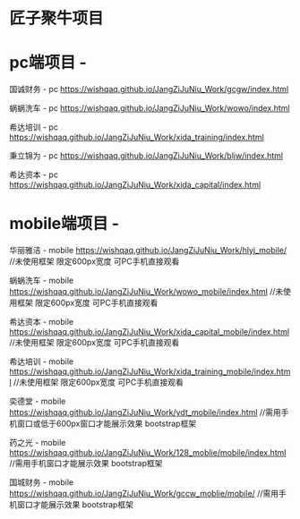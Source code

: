 #  匠子聚牛项目

# pc端项目 - 

国诚财务 - pc      https://wishqaq.github.io/JangZiJuNiu_Work/gcgw/index.html

蜗蜗洗车 - pc      https://wishqaq.github.io/JangZiJuNiu_Work/wowo/index.html

希达培训 - pc      https://wishqaq.github.io/JangZiJuNiu_Work/xida_training/index.html

秉立锦为 - pc      https://wishqaq.github.io/JangZiJuNiu_Work/bljw/index.html

希达资本 - pc      https://wishqaq.github.io/JangZiJuNiu_Work/xida_capital/index.html


# mobile端项目 -

华丽雅洁 - mobile  https://wishqaq.github.io/JangZiJuNiu_Work/hlyj_mobile/                    //未使用框架  限定600px宽度 可PC手机直接观看

蜗蜗洗车 - mobile  https://wishqaq.github.io/JangZiJuNiu_Work/wowo_mobile/index.html          //未使用框架  限定600px宽度 可PC手机直接观看

希达资本 - mobile  https://wishqaq.github.io/JangZiJuNiu_Work/xida_capital_mobile/index.html   //未使用框架  限定600px宽度 可PC手机直接观看

希达培训 - mobile  https://wishqaq.github.io/JangZiJuNiu_Work/xida_training_mobile/index.html  //未使用框架  限定600px宽度 可PC手机直接观看

奕德堂   - mobile  https://wishqaq.github.io/JangZiJuNiu_Work/ydt_mobile/index.html            //需用手机窗口或低于600px窗口才能展示效果  bootstrap框架

药之光   - mobile  https://wishqaq.github.io/JangZiJuNiu_Work/128_moblie/mobile/index.html    //需用手机窗口才能展示效果  bootstrap框架

国城财务 - mobile  https://wishqaq.github.io/JangZiJuNiu_Work/gccw_moblie/mobile/             //需用手机窗口才能展示效果  bootstrap框架
